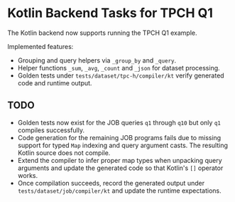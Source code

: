 # Kotlin Backend Tasks for TPCH Q1

The Kotlin backend now supports running the TPCH Q1 example.

Implemented features:
- Grouping and query helpers via `_group_by` and `_query`.
- Helper functions `_sum`, `_avg`, `_count` and `_json` for dataset processing.
- Golden tests under `tests/dataset/tpc-h/compiler/kt` verify generated code
    and runtime output.

## TODO

- Golden tests now exist for the JOB queries `q1` through `q10` but only `q1`
  compiles successfully.
- Code generation for the remaining JOB programs fails due to missing support
  for typed `Map` indexing and query argument casts. The resulting Kotlin source
  does not compile.
- Extend the compiler to infer proper map types when unpacking query arguments
  and update the generated code so that Kotlin's `[]` operator works.
- Once compilation succeeds, record the generated output under
  `tests/dataset/job/compiler/kt` and update the runtime expectations.
